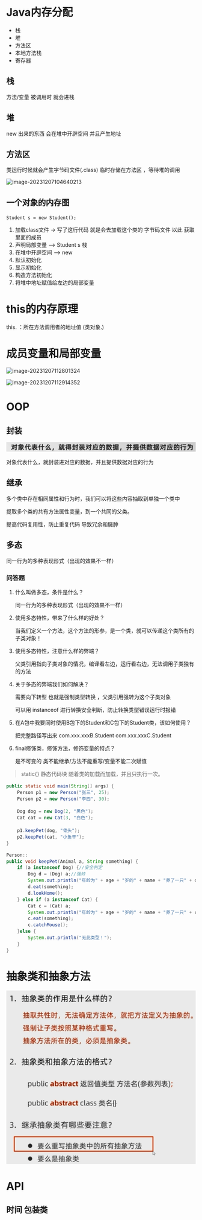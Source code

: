 # Java内存分配

- 栈
- 堆
- 方法区
- 本地方法栈
- 寄存器

## 栈

方法/变量 被调用时 就会进栈 

## 堆

new 出来的东西 会在堆中开辟空间 并且产生地址

## 方法区

类运行时候就会产生字节码文件(.class) 临时存储在方法区 ，等待堆的调用

![image-20231207104640213](https://raw.githubusercontent.com/GavinGroves/Notes/main/img/image-20231207104640213.png)

## 一个对象的内存图

`Student s = new Student();`

1. 加载class文件   ->  写了这行代码 就是会去加载这个类的 字节码文件 以此 获取里面的成员
2. 声明局部变量 --> Student  s  栈
3. 在堆中开辟空间 --> new 
4. 默认初始化
5. 显示初始化
6. 构造方法初始化
7. 将堆中地址赋值给左边的局部变量

# this的内存原理

this. ：所在方法调用者的地址值	(类对象.)

# 成员变量和局部变量

![image-20231207112801324](https://raw.githubusercontent.com/GavinGroves/Notes/main/img/image-20231207112801324.png)

![image-20231207112914352](https://raw.githubusercontent.com/GavinGroves/Notes/main/img/image-20231207112914352.png)

# OOP

## 封装

![image-20231218135632152](https://raw.githubusercontent.com/knellwake/Notes/main/img/image-20231218135632152.png)

对象代表什么，就封装进对应的数据，并且提供数据对应的行为

## 继承

多个类中存在相同属性和行为时，我们可以将这些内容抽取到单独一个类中

提取多个类的共有方法属性变量，到一个共同的父类。

提高代码复用性，防止重复代码 导致冗余和臃肿

## 多态

同一行为的多种表现形式（出现的效果不一样）

### 问答题

1. 什么叫做多态，条件是什么？ 

   同一行为的多种表现形式（出现的效果不一样）

2. 使用多态特性，带来了什么样的好处？ 

   当我们定义一个方法，这个方法的形参，是一个类，就可以传递这个类所有的子类对象！

3. 使用多态特性，注意什么样的弊端？   

   父类引用指向子类对象的情况，编译看左边，运行看右边，无法调用子类独有的方法

4. 关于多态的弊端我们如何解决？

   需要向下转型 也就是强制类型转换 ，父类引用强转为这个子类对象

   可以用 instanceof 进行转换安全判断，防止转换类型错误运行时报错

5. 在A包中我要同时使用B包下的Student和C包下的Student类，该如何使用？

   把完整路径写出来 com.xxx.xxxB.Student    com.xxx.xxxC.Student   

6. final修饰类，修饰方法，修饰变量的特点？ 

   是不可变的 类不能继承/方法不能重写/变量不能二次赋值

> static{} 静态代码块 随着类的加载而加载，并且只执行一次。

```java
public static void main(String[] args) {
    Person p1 = new Person("张三", 25);
    Person p2 = new Person("李四", 30);

    Dog dog = new Dog(2, "黑色");
    Cat cat = new Cat(3, "白色");

    p1.keepPet(dog, "骨头");
    p2.keepPet(cat, "小鱼干");
}
```

```java
Person::
public void keepPet(Animal a, String something) {
    if (a instanceof Dog) {//安全判定
        Dog d = (Dog) a;//强转
        System.out.println("年龄为" + age + "岁的" + name + "养了一只" + d.getColor() + "颜色的" + d.getAge() + "岁的狗");
        d.eat(something);
        d.lookHome();
    } else if (a instanceof Cat) {
        Cat c = (Cat) a;
        System.out.println("年龄为" + age + "岁的" + name + "养了一只" + c.getColor() + "颜色的" + c.getAge() + "岁的猫");
        c.eat(something);
        c.catchMouse();
    }else {
        System.out.println("无此类型！");
    }
}
```

# 抽象类和抽象方法

![image-20231218135609119](https://raw.githubusercontent.com/knellwake/Notes/main/img/image-20231218135609119.png)

# API

## 时间 包装类 

